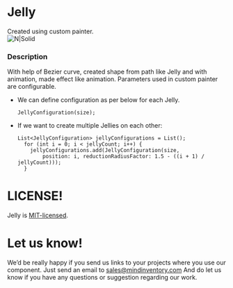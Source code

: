 
# Jelly
Created using custom painter.  
![N|Solid](demo.gif)

### Description
With help of Bezier curve, created shape from path like Jelly and with animation, made effect like animation. Parameters used in custom painter are configurable.

* We can define configuration as per below for each Jelly.
    ```
    JellyConfiguration(size);
    ```

* If we want to create multiple Jellies on each other:
    ```
    List<JellyConfiguration> jellyConfigurations = List();
      for (int i = 0; i < jellyCount; i++) {
        jellyConfigurations.add(JellyConfiguration(size,
            position: i, reductionRadiusFactor: 1.5 - ((i + 1) / jellyCount)));
      }
    ```


# LICENSE!
Jelly is [MIT-licensed](/LICENSE).

# Let us know!
We’d be really happy if you send us links to your projects where you use our component. Just send an email to sales@mindinventory.com And do let us know if you have any questions or suggestion regarding our work.        
